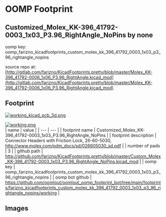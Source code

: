 # OOMP Footprint  
## Customized_Molex_KK-396_41792-0003_1x03_P3.96_RightAngle_NoPins  by none  
  
oomp key: oomp_farizno_kicadfootprints_custom_molex_kk_396_41792_0003_1x03_p3_96_rightangle_nopins  
  
source repo at: [http://gitlab.com/farizno/KicadFootprints.pretty/blob/master/Molex_KK-396_41792-0006_1x06_P3.96_RightAngle.kicad_mod](http://gitlab.com/farizno/KicadFootprints.pretty/blob/master/Molex_KK-396_41792-0006_1x06_P3.96_RightAngle.kicad_mod)  
## Footprint  
  
[![working_kicad_pcb_3d.png](working_kicad_pcb_3d_600.png)](working_kicad_pcb_3d.png)  
  
[![working.png](working_600.png)](working.png)  
| name | value | 
| --- | --- | 
| footprint name | Customized_Molex_KK-396_41792-0003_1x03_P3.96_RightAngle_NoPins | 
| footprint description | Connector Headers with Friction Lock, 26-60-5030, http://www.molex.com/pdm_docs/sd/026605030_sd.pdf | 
| number of pads | 3 | 
| github path | http://github.com/farizno/KicadFootprints.pretty/blob/master/Custom_Molex_KK-396_41792-0003_1x03_P3.96_RightAngle_NoPins.kicad_mod | 
| oomp key | oomp_farizno_kicadfootprints_custom_molex_kk_396_41792_0003_1x03_p3_96_rightangle_nopins | 
| oomp bot github | https://github.com/oomlout/oomlout_oomp_footprint_bot/tree/main/footprints/farizno_kicadfootprints_custom_molex_kk_396_41792_0003_1x03_p3_96_rightangle_nopins/working | 
## Images  
